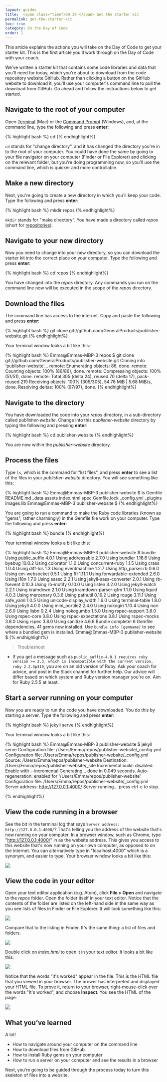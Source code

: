```yaml
---
layout: guides
title:  <span class="time">09.30 </span> Get the starter kit
permalink: get-the-starter-kit
toc: true
category: On the Day of Code
order: 1
---
```

<!-- <span class="tag tag--draft">Not started</span> -->
<!-- <span class="tag tag--progress">In progress</span> -->
<!-- <span class="tag tag--review">Ready for review</span> -->
<!-- <span class="tag tag--approved">Approved</span> -->

<p class="content__abstract">
  This article explains the actions you will take on the Day of Code to get your starter kit. This is the first article you'll work through on the Day of Code with your coach.
</p>

We've written a starter kit that contains some code libraries and data that you'll need for today, which you're about to download from the code repository website GitHub. Rather than clicking a button on the GitHub website to download it, you'll use your computer's command line to pull the download from GitHub. Go ahead and follow the instructions below to get started.

## Navigate to the root of your computer

Open [Terminal](glossary#terminal) (Mac) or the [Command Prompt](glossary#command-prompt) (Windows), and, at the command line, type the following and press **enter**:

{% highlight bash %}
  cd
{% endhighlight%}

`cd` stands for "change directory", and it has changed the directory you're in to the root of your computer. You could have done the same by going to your file navigator on your computer (Finder or File Explorer) and clicking on the relevant folder, but you're doing programming now, so you'll use the command line, which is quicker and more controllable.

## Make a new directory

Next, you're going to create a new directory in which you'll keep your code. Type the following and press **enter**:

{% highlight bash %}
  mkdir repos
{% endhighlight%}

`mkdir` stands for "make directory". You have made a directory called _repos_ (short for [repositories](/glossary#repositories)).

## Navigate to your new directory

Now you need to change into your new directory, so you can download the starter kit into the correct place on your computer. Type the following and press **enter**:

{% highlight bash %}
  cd repos
{% endhighlight%}

You have changed into the _repos_ directory. Any commands you run on the command line now will be executed in the scope of the _repos_ directory.

## Download the files

The command line has access to the internet. Copy and paste the following and press **enter**:

{% highlight bash %}
  git clone git://github.com/GeneralProducts/publisher-website.git
{% endhighlight%}

Your terminal window looks a bit like this:

{% highlight bash %}
  Emma@Emmas-MBP-3 repos $ git clone git://github.com/GeneralProducts/publisher-website.git
  Cloning into 'publisher-website'...
  remote: Enumerating objects: 86, done.
  remote: Counting objects: 100% (86/86), done.
  remote: Compressing objects: 100% (51/51), done.
  remote: Total 305 (delta 24), reused 70 (delta 17), pack-reused 219
  Receiving objects: 100% (305/305), 54.76 MiB | 5.68 MiB/s, done.
  Resolving deltas: 100% (97/97), done.
{% endhighlight%}

## Navigate to the directory

You have downloaded the code into your _repos_ directory, in a sub-directory called _publisher-website_. Change into this _publisher-website_ directory by typing the following and pressing **enter**:

{% highlight bash %}
  cd publisher-website
{% endhighlight%}

You are now within the _publisher-website_ directory.

## Process the files

Type `ls`, which is the command for "list files",  and press **enter** to see a list of the files in your _publisher-website_ directory. You will see something like this:

{% highlight bash %}
Emma@Emmas-MBP-3 publisher-website $ ls
Gemfile		README.md	_data		assets		index.html	spec
Gemfile.lock	_config.yml	_plugins	images		lib
Emma@Emmas-MBP-3 publisher-website $
{% endhighlight%}

You are going to run a command to make the Ruby code libraries (known as "gems", rather charmingly) in the Gemfile file work on your computer. Type the following and press **enter**:

{% highlight bash %}
  bundle
{% endhighlight%}

Your terminal window looks a bit like this:

{% highlight bash %}
  Emma@Emmas-MBP-3 publisher-website $ bundle
  Using public_suffix 4.0.1
  Using addressable 2.7.0
  Using bundler 1.16.6
  Using byebug 10.0.2
  Using colorator 1.1.0
  Using concurrent-ruby 1.1.5
  Using crass 1.0.4
  Using diff-lcs 1.3
  Using eventmachine 1.2.7
  Using http_parser.rb 0.6.0
  Using em-websocket 0.5.1
  Using ffi 1.11.1
  Using forwardable-extended 2.6.0
  Using i18n 1.7.0
  Using sassc 2.2.1
  Using jekyll-sass-converter 2.0.1
  Using rb-fsevent 0.10.3
  Using rb-inotify 0.10.0
  Using listen 3.2.0
  Using jekyll-watch 2.2.1
  Using kramdown 2.1.0
  Using kramdown-parser-gfm 1.1.0
  Using liquid 4.0.3
  Using mercenary 0.3.6
  Using pathutil 0.16.2
  Using rouge 3.11.1
  Using safe_yaml 1.0.5
  Using unicode-display_width 1.6.0
  Using terminal-table 1.8.0
  Using jekyll 4.0.0
  Using mini_portile2 2.4.0
  Using nokogiri 1.10.4
  Using nori 2.6.0
  Using lisbn 0.2.4
  Using nokogumbo 1.5.0
  Using rspec-support 3.8.0
  Using rspec-core 3.8.0
  Using rspec-expectations 3.8.1
  Using rspec-mocks 3.8.0
  Using rspec 3.8.0
  Using sanitize 4.6.6
  Bundle complete! 6 Gemfile dependencies, 41 gems now installed.
  Use `bundle info [gemname]` to see where a bundled gem is installed.
  Emma@Emmas-MBP-3 publisher-website $
{% endhighlight%}

> <span class="content__learn-more">Troubleshoot<span>
* If you get a message such as `public_suffix-4.0.1 requires ruby version >= 2.3, which is incompatible with the current version, ruby 2.2.5p319`, you are on an old version of Ruby. Ask your coach for advice, and post in the Slack channel for further help. Our advice will differ based on which system and Ruby version manager you're on. Aim for Ruby 2.5.5 at least.

## Start a server running on your computer

Now you are ready to run the code you have downloaded. You do this by starting a server.  Type the following and press **enter**:

{% highlight bash %}
  jekyll serve
{% endhighlight%}

Your terminal window looks a bit like this:

{% highlight bash %}
  Emma@Emmas-MBP-3 publisher-website $ jekyll serve
  Configuration file: /Users/Emma/repos/publisher-website/_config.yml
  Configuration file: /Users/Emma/repos/publisher-website/_config.yml
              Source: /Users/Emma/repos/publisher-website
        Destination: /Users/Emma/repos/publisher-website/_site
  Incremental build: disabled. Enable with --incremental
        Generating... done in 0.049 seconds.
  Auto-regeneration: enabled for '/Users/Emma/repos/publisher-website'
  Configuration file: /Users/Emma/repos/publisher-website/_config.yml
      Server address: http://127.0.0.1:4000/
    Server running... press ctrl-c to stop.

{% endhighlight%}


## View the code running in a browser

See the bit in the terminal log that says `Server address: http://127.0.0.1:4000/`? That's telling you the address of the website that's now running on your computer. In a browser window, such as Chrome, type "http://127.0.0.1:4000/" in as the website address. This gives you access to this website that's now running on your own computer, as opposed to on the internet. You can alternatively type in "localhost:4000" which is a synonym, and easier to type. Your browser window looks a bit like this:

![](assets/images/its-worked.png)

## View the code in your editor

Open your text editor application (e.g. Atom), click **File > Open** and navigate to the _repos_ folder. Open the folder itself in your text editor. Notice that the contents of the folder are listed on the left-hand side in the same way as you see lists of files in Finder or File Explorer. It will look something like this:

![](/assets/images/editor.png)

Compare that to the listing in Finder. It's the same thing: a list of files and folders.

![](/assets/images/finder.png)


Double click on _index.html_ to open it in your text editor. It looks a bit like this:

![](/assets/images/index.png)

Notice that the words "it's worked" appear in the file. This is the HTML file that you viewed in your browser.
The brower has interpreted and displayed your HTML file. To prove it, return to your browser, right-mouse-click over the words "It's worked", and choose **Inspect**. You see the HTML of the page:

![](/assets/images/inspector.png)

## What you’ve learned

A lot!

* How to navigate around your computer on the command line
* How to download files from GitHub
* How to install Ruby gems on your computer
* How to run a server on your computer and see the results in a browser

Next, you’re going to be guided through the process today to turn this skeleton of files into a website.
